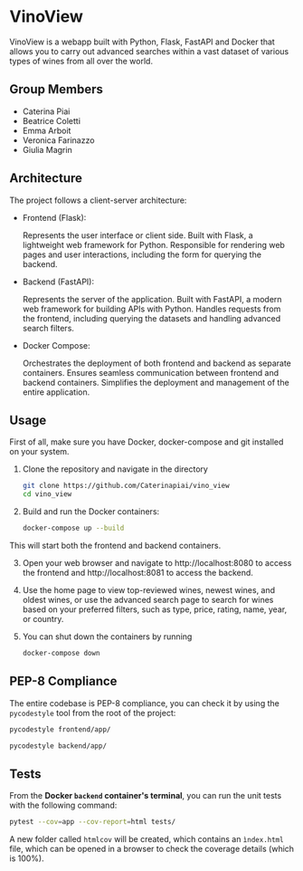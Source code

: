 # VinoView

VinoView is a webapp built with Python, Flask, FastAPI and Docker that allows you to carry out advanced searches within a vast dataset of various types of wines from all over the world.

## Group Members
- Caterina Piai
- Beatrice Coletti
- Emma Arboit
- Veronica Farinazzo
- Giulia Magrin

## Architecture

The project follows a client-server architecture:

- Frontend (Flask):

    Represents the user interface or client side.
    Built with Flask, a lightweight web framework for Python.
    Responsible for rendering web pages and user interactions, including the form for querying the backend.
    
- Backend (FastAPI):

    Represents the server of the application.
    Built with FastAPI, a modern web framework for building APIs with Python.
    Handles requests from the frontend, including querying the datasets and handling advanced search filters.

- Docker Compose:

    Orchestrates the deployment of both frontend and backend as separate containers.
    Ensures seamless communication between frontend and backend containers.
    Simplifies the deployment and management of the entire application.

## Usage
First of all, make sure you have Docker, docker-compose and git installed on your system.

1. Clone the repository and navigate in the directory

    ```bash
    git clone https://github.com/Caterinapiai/vino_view
    cd vino_view
    ```

2. Build and run the Docker containers:

    ```bash
    docker-compose up --build
    ```

This will start both the frontend and backend containers.

3. Open your web browser and navigate to http://localhost:8080 to access the frontend and http://localhost:8081 to access the backend.

4. Use the home page to view top-reviewed wines, newest wines, and oldest wines, or use the advanced search page to search for wines based on your preferred filters, such as type, price, rating, name, year, or country.

5. You can shut down the containers by running

    ```bash
    docker-compose down
    ```

## PEP-8 Compliance

The entire codebase is PEP-8 compliance, you can check it by using the `pycodestyle` tool from the root of the project:

```bash
pycodestyle frontend/app/
```

```bash
pycodestyle backend/app/
```

## Tests
From the **Docker `backend` container's terminal**, you can run the unit tests with the following command:

```bash
pytest --cov=app --cov-report=html tests/
```

A new folder called `htmlcov` will be created, which contains an `ìndex.html` file, which can be opened in a browser to check the coverage details (which is 100%).
